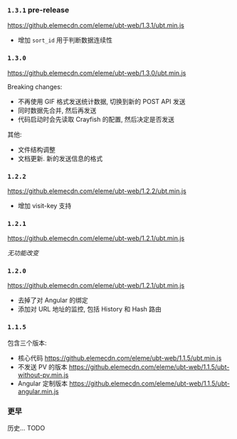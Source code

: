 
### `1.3.1` pre-release

https://github.elemecdn.com/eleme/ubt-web/1.3.1/ubt.min.js

* 增加 `sort_id` 用于判断数据连续性

### `1.3.0`

https://github.elemecdn.com/eleme/ubt-web/1.3.0/ubt.min.js

Breaking changes:

* 不再使用 GIF 格式发送统计数据, 切换到新的 POST API 发送
* 同时数据先合并, 然后再发送
* 代码启动时会先读取 Crayfish 的配置, 然后决定是否发送

其他:

* 文件结构调整
* 文档更新. 新的发送信息的格式

### `1.2.2`

https://github.elemecdn.com/eleme/ubt-web/1.2.2/ubt.min.js

* 增加 visit-key 支持

### `1.2.1`

https://github.elemecdn.com/eleme/ubt-web/1.2.1/ubt.min.js

*无功能改变*

### `1.2.0`

https://github.elemecdn.com/eleme/ubt-web/1.2.1/ubt.min.js

* 去掉了对 Angular 的绑定
* 添加对 URL 地址的监控, 包括 History 和 Hash 路由

### `1.1.5`

包含三个版本:

* 核心代码 https://github.elemecdn.com/eleme/ubt-web/1.1.5/ubt.min.js
* 不发送 PV 的版本 https://github.elemecdn.com/eleme/ubt-web/1.1.5/ubt-without-pv.min.js
* Angular 定制版本 https://github.elemecdn.com/eleme/ubt-web/1.1.5/ubt-angular.min.js

### 更早

历史... TODO
